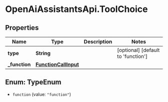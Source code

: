 # OpenAiAssistantsApi.ToolChoice

## Properties

Name | Type | Description | Notes
------------ | ------------- | ------------- | -------------
**type** | **String** |  | [optional] [default to &#39;function&#39;]
**_function** | [**FunctionCallInput**](FunctionCallInput.md) |  | 



## Enum: TypeEnum


* `function` (value: `"function"`)





